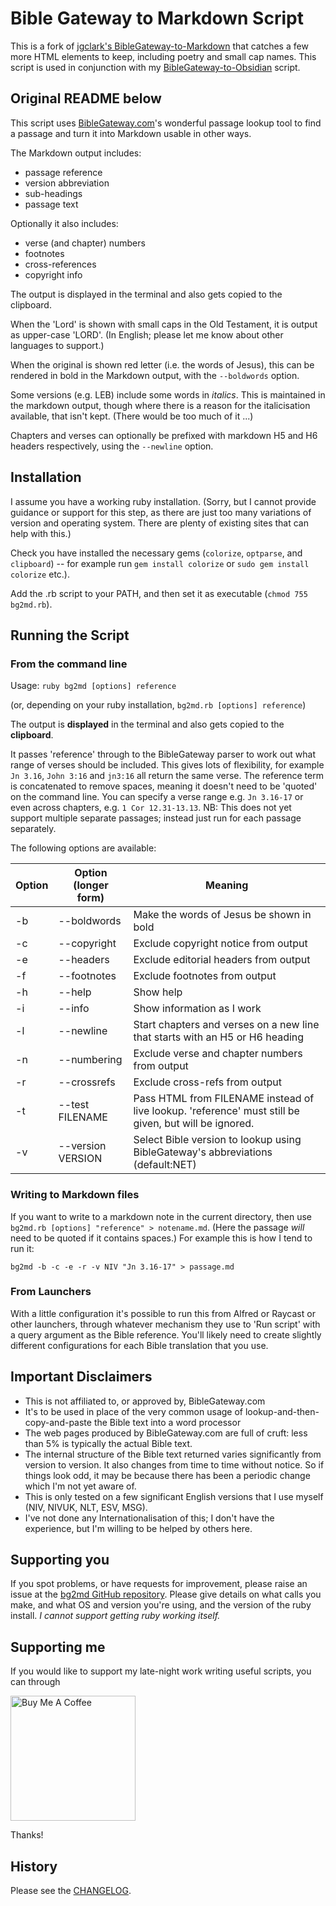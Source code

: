 # Bible Gateway to Markdown Script

This is a fork of [jgclark's BibleGateway-to-Markdown](https://github.com/jgclark/BibleGateway-to-Markdown) that catches a few more HTML elements to keep, including poetry and small cap names. This script is used in conjunction with my [BibleGateway-to-Obsidian](https://github.com/prestonharberts/biblegateway-to-obsidian) script.

## Original README below

This script uses [BibleGateway.com](http://BibleGateway.com/)'s wonderful passage lookup tool to find a passage and turn it into Markdown usable in other ways.

The Markdown output includes:
- passage reference
- version abbreviation
- sub-headings
- passage text

Optionally it also includes:
- verse (and chapter) numbers
- footnotes
- cross-references
- copyright info

The output is displayed in the terminal and also gets copied to the clipboard.

When the 'Lord' is shown with small caps in the Old Testament, it is output as upper-case 'LORD'. (In English; please let me know about other languages to support.)

When the original is shown red letter (i.e. the words of Jesus), this can be rendered in bold in the Markdown output, with the `--boldwords` option.

Some versions (e.g. LEB) include some words in _italics_. This is maintained in the markdown output, though where there is a reason for the italicisation available, that isn't kept. (There would be too much of it ...)

Chapters and verses can optionally be prefixed with markdown H5 and H6 headers respectively, using the `--newline` option.

## Installation
I assume you have a working ruby installation. (Sorry, but I cannot provide guidance or support for this step, as there are just too many variations of version and operating system. There are plenty of existing sites that can help with this.)

Check you have installed the necessary gems (`colorize`, `optparse`, and `clipboard`) -- for example run `gem install colorize` or `sudo gem install colorize` etc.).

Add the .rb script to your PATH, and then set it as executable (`chmod 755 bg2md.rb`).

## Running the Script
### From the command line
Usage: `ruby bg2md [options] reference`

(or, depending on your ruby installation, `bg2md.rb [options] reference`)

The output is **displayed** in the terminal and also gets copied to the **clipboard**. 

It passes 'reference' through to the BibleGateway parser to work out what range of verses should be included. This gives lots of flexibility, for example `Jn 3.16`, `John 3:16` and `jn3:16` all return the same verse. The reference term is concatenated to remove spaces, meaning it doesn't need to be 'quoted' on the command line. You can specify a verse range e.g. `Jn 3.16-17` or even across chapters, e.g. `1 Cor 12.31-13.13`. NB: This does not yet support multiple separate passages; instead just run for each passage separately.

The following options are available:

Option | Option (longer form) | Meaning
--------- | ------------ | ---------------------------------
-b | --boldwords  |  Make the words of Jesus be shown in bold
-c | --copyright  |  Exclude copyright notice from output
-e | --headers |  Exclude editorial headers from output
-f | --footnotes  |  Exclude footnotes from output
-h | --help  | Show help
-i | --info |  Show information as I work
-l | --newline | Start chapters and verses on a new line that starts with an H5 or H6 heading
-n | --numbering  | Exclude verse and chapter numbers from output
-r | --crossrefs  |  Exclude cross-refs from output
-t | --test FILENAME  | Pass HTML from FILENAME instead of live lookup. 'reference' must still be given, but will be ignored.
-v | --version VERSION | Select Bible version to lookup using BibleGateway's abbreviations (default:NET)

### Writing to Markdown files
If you want to write to a markdown note in the current directory, then use `bg2md.rb [options] "reference" > notename.md`. (Here the passage _will_ need to be quoted if it contains spaces.) For example this is how I tend to run it:

`bg2md -b -c -e -r -v NIV "Jn 3.16-17" > passage.md`

### From Launchers
With a little configuration it's possible to run this from Alfred or Raycast or other launchers, through whatever mechanism they use to 'Run script' with a query argument as the Bible reference. You'll likely need to create slightly different configurations for each Bible translation that you use.

## Important Disclaimers
- This is not affiliated to, or approved by, BibleGateway.com
- It's to be used in place of the very common usage of lookup-and-then-copy-and-paste the Bible text into a word processor
- The web pages produced by BibleGateway.com are full of cruft: less than 5% is typically the actual Bible text.
- The internal structure of the Bible text returned varies significantly from version to version. It also changes from time to time without notice. So if things look odd, it may be because there has been a periodic change which I'm not yet aware of.
- This is only tested on a few significant English versions that I use myself (NIV, NIVUK, NLT, ESV, MSG).
- I've not done any Internationalisation of this; I don't have the experience, but I'm willing to be helped by others here.

## Supporting you
If you spot problems, or have requests for improvement, please raise an issue at the [bg2md GitHub repository](https://www.github.com/jgclark/BibleGateway-to-Markdown). Please give details on what calls you make, and what OS and version you're using, and the version of the ruby install. _I cannot support getting ruby working itself._

## Supporting me
If you would like to support my late-night work writing useful scripts, you can through

[<img width="200px" alt="Buy Me A Coffee" src="https://www.buymeacoffee.com/assets/img/guidelines/download-assets-sm-2.svg">](https://www.buymeacoffee.com/revjgc)

Thanks!

## History
Please see the [CHANGELOG](CHANGELOG.md).
